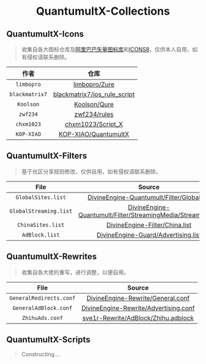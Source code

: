 <h1 align='center'>QuantumultX-Collections</h1>

## QuantumultX-Icons

> 收集自各大图标仓库及[阿里巴巴矢量图标库](https://www.iconfont.cn/)和[ICONS8](https://icons8.com/icons)，仅供本人自用，如有侵权请联系删除。

|作者|仓库|
|:---:|:---:|
|`limbopro`|[limbopro/Zure](https://github.com/limbopro/Zure)|
|`blackmatrix7`|[blackmatrix7/ios_rule_script](https://github.com/blackmatrix7/ios_rule_script)|
|`Koolson`|[Koolson/Qure](https://github.com/Koolson/Qure)|
|`zwf234`|[zwf234/rules](https://github.com/zwf234/rules)|
|`chxm1023`|[chxm1023/Script_X](https://github.com/chxm1023/Script_X)|
|`KOP-XIAO`|[KOP-XIAO/QuantumultX](https://github.com/KOP-XIAO/QuantumultX)|

## QuantumultX-Filters
> 基于社区分享规则修改，仅供自用，如有侵权请联系删除。

|File|Source|
|:---:|:---:|
|`GlobalSites.list`| [DivineEngine-Quantumult/Filter/Global.list](https://raw.githubusercontent.com/DivineEngine/Profiles/master/Quantumult/Filter/Global.list)|
|`GlobalStreaming.list`| [DivineEngine-Quantumult/Filter/StreamingMedia/Streaming.list](https://raw.githubusercontent.com/DivineEngine/Profiles/master/Quantumult/Filter/StreamingMedia/Streaming.list)|
|`ChinaSites.list`|[DivineEngine-Filter/China.list](https://raw.githubusercontent.com/DivineEngine/Profiles/master/Quantumult/Filter/China.list)|
|`AdBlock.list`|[DivineEngine-Guard/Advertising.list](https://raw.githubusercontent.com/DivineEngine/Profiles/master/Quantumult/Filter/Guard/Advertising.list)|

## QuantumultX-Rewrites
> 收集自各大佬的重写，进行调整，以便自用。

|File|Source|
|:---:|:---:|
|`GeneralRedirects.conf`|[DivineEngine-Rewrite/General.conf](https://raw.githubusercontent.com/DivineEngine/Profiles/master/Quantumult/Rewrite/General.conf)|
|`GeneralAdBlock.conf`|[DivineEngine-Rewrite/Advertising.conf](https://github.com/DivineEngine/Profiles/blob/master/Quantumult/Rewrite/Block/Advertising.conf)|
|`ZhihuAds.conf`|[sve1r-Rewrite/AdBlock/Zhihu.adblock](https://raw.githubusercontent.com/sve1r/Rules-For-Quantumult-X/main/Rewrite/AdBlock/Zhihu.adblock)|


## QuantumultX-Scripts



> Constructing....